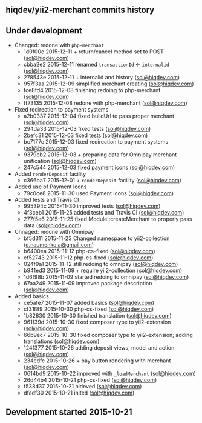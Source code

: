 hiqdev/yii2-merchant commits history
------------------------------------

## Under development

- Changed: redone with `php-merchant`
    - 1d0f00e 2015-12-11 + return/cancel method set to POST (sol@hiqdev.com)
    - cbba2e2 2015-12-11 renamed `transactionId` <- `internalid` (sol@hiqdev.com)
    - 278543e 2015-12-11 + internalid and history (sol@hiqdev.com)
    - 957f3aa 2015-12-09 simplified merchant creating (sol@hiqdev.com)
    - fce8fd4 2015-12-08 finishing redoing to php-merchant (sol@hiqdev.com)
    - ff73135 2015-12-08 redone with php-merchant (sol@hiqdev.com)
- Fixed redirection to payment systems
    - a2b0337 2015-12-04 fixed bulidUrl to pass proper merchant (sol@hiqdev.com)
    - 294da33 2015-12-03 fixed tests (sol@hiqdev.com)
    - 2befc31 2015-12-03 fixed tests (sol@hiqdev.com)
    - bc7177c 2015-12-03 fixed redirection to payment systems (sol@hiqdev.com)
    - 9379eb2 2015-12-03 + preparing data for Omnipay merchant unification (sol@hiqdev.com)
    - 247c544 2015-12-03 fixed payment icons (sol@hiqdev.com)
- Added `renderDeposit` facility
    - c366ba7 2015-12-01 + `renderDeposit` facility (sol@hiqdev.com)
- Added use of Payment Icons
    - 79c0ce8 2015-11-30 used Payment Icons (sol@hiqdev.com)
- Added tests and Travis CI
    - 995394c 2015-11-30 improved tests (sol@hiqdev.com)
    - 4f3ceb1 2015-11-25 added tests and Travis CI (sol@hiqdev.com)
    - 277f5e6 2015-11-25 fixed Module::createMerchant to properly pass data (sol@hiqdev.com)
- Chnaged: redone with Omnipay
    - bf5d311 2015-11-23 Changed namespace to yii2-collection (d.naumenko.a@gmail.com)
    - b6400ea 2015-11-12 php-cs-fixed (sol@hiqdev.com)
    - ef52743 2015-11-12 php-cs-fixed (sol@hiqdev.com)
    - 024f9a1 2015-11-12 still redoing to omnipay (sol@hiqdev.com)
    - b941ed3 2015-11-09 + require yii2-collection (sol@hiqdev.com)
    - 1d6f98b 2015-11-09 started redoing to omnipay (sol@hiqdev.com)
    - 67aa249 2015-11-09 improved package description (sol@hiqdev.com)
- Added basics
    - ce5afe7 2015-11-07 added basics (sol@hiqdev.com)
    - cf31f89 2015-10-30 php-cs-fixed (sol@hiqdev.com)
    - 1b82630 2015-10-30 finished translation (sol@hiqdev.com)
    - 961f39d 2015-10-30 fixed composer type to yii2-extension (sol@hiqdev.com)
    - 66b9ec7 2015-10-30 fixed composer type to yii2-extension; adding translations (sol@hiqdev.com)
    - 124f377 2015-10-26 adding deposit views, model and action (sol@hiqdev.com)
    - 234edfc 2015-10-26 + pay button rendering with merchant (sol@hiqdev.com)
    - 0614bd9 2015-10-22 improved with `_loadMerchant` (sol@hiqdev.com)
    - 26d44b4 2015-10-21 php-cs-fixed (sol@hiqdev.com)
    - f538d37 2015-10-21 hideved (sol@hiqdev.com)
    - dfadf30 2015-10-21 inited (sol@hiqdev.com)

## Development started 2015-10-21

